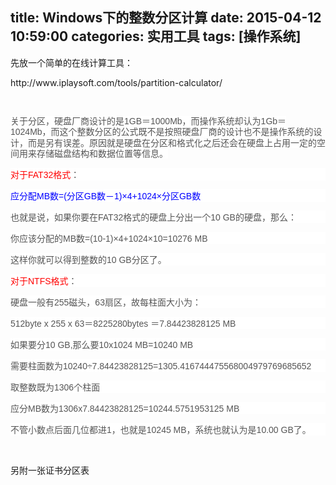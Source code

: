 title: Windows下的整数分区计算
date: 2015-04-12 10:59:00
categories: 实用工具
tags: [操作系统]
---
<p>
	先放一个简单的在线计算工具：
</p>
<p>
	http://www.iplaysoft.com/tools/partition-calculator/
</p>
<p>
	<br />
</p>
<p>
	<span style="color:#555555;font-family:Verdana, Arial, 'BitStream vera Sans', Helvetica, sans-serif;line-height:17.3999996185303px;background-color:#FFFFFF;">关于分区，硬盘厂商设计的是1GB＝1000Mb，而操作系统却认为1Gb＝1024Mb，而这个整数分区的公式既不是按照硬盘厂商的设计也不是操作系统的设计，而是另有误差。原因就是硬盘在分区和格式化之后还会在硬盘上占用一定的空间用来存储磁盘结构和数据位置等信息。</span> 
</p>
<p>
	<!--more-->
</p>
<p style="color:#555555;font-family:Verdana, Arial, 'BitStream vera Sans', Helvetica, sans-serif;background-color:#FFFFFF;">
	<span style="color:#FF0000;">对于FAT32格式</span>：
</p>
<p style="color:#555555;font-family:Verdana, Arial, 'BitStream vera Sans', Helvetica, sans-serif;background-color:#FFFFFF;">
	<span style="color:#0000FF;">应分配MB数=(分区GB数－1)×4+1024×分区GB数</span> 
</p>
<p style="color:#555555;font-family:Verdana, Arial, 'BitStream vera Sans', Helvetica, sans-serif;background-color:#FFFFFF;">
	也就是说，如果你要在FAT32格式的硬盘上分出一个10 GB的硬盘，那么：
</p>
<p style="color:#555555;font-family:Verdana, Arial, 'BitStream vera Sans', Helvetica, sans-serif;background-color:#FFFFFF;">
	你应该分配的MB数=(10-1)×4+1024×10=10276 MB
</p>
<p style="color:#555555;font-family:Verdana, Arial, 'BitStream vera Sans', Helvetica, sans-serif;background-color:#FFFFFF;">
	这样你就可以得到整数的10 GB分区了。
</p>
<p style="color:#555555;font-family:Verdana, Arial, 'BitStream vera Sans', Helvetica, sans-serif;background-color:#FFFFFF;">
	<span style="color:#FF0000;">对于NTFS格式</span>：
</p>
<p style="color:#555555;font-family:Verdana, Arial, 'BitStream vera Sans', Helvetica, sans-serif;background-color:#FFFFFF;">
	硬盘一般有255磁头，63扇区，故每柱面大小为：
</p>
<p style="color:#555555;font-family:Verdana, Arial, 'BitStream vera Sans', Helvetica, sans-serif;background-color:#FFFFFF;">
	512byte x 255 x 63＝8225280bytes ＝7.84423828125 MB
</p>
<p style="color:#555555;font-family:Verdana, Arial, 'BitStream vera Sans', Helvetica, sans-serif;background-color:#FFFFFF;">
	如果要分10 GB,那么要10x1024 MB=10240 MB
</p>
<p style="color:#555555;font-family:Verdana, Arial, 'BitStream vera Sans', Helvetica, sans-serif;background-color:#FFFFFF;">
	需要柱面数为10240÷7.84423828125=1305.416744475568004979769685652
</p>
<p style="color:#555555;font-family:Verdana, Arial, 'BitStream vera Sans', Helvetica, sans-serif;background-color:#FFFFFF;">
	取整数既为1306个柱面
</p>
<p style="color:#555555;font-family:Verdana, Arial, 'BitStream vera Sans', Helvetica, sans-serif;background-color:#FFFFFF;">
	应分MB数为1306x7.84423828125=10244.5751953125 MB
</p>
<p style="color:#555555;font-family:Verdana, Arial, 'BitStream vera Sans', Helvetica, sans-serif;background-color:#FFFFFF;">
	不管小数点后面几位都进1，也就是10245 MB，系统也就认为是10.00 GB了。
</p>
<p>
	<br />
</p>
<p>
	另附一张证书分区表
</p>
<p>
	<img src="//bangz.me/usr/uploads/image/20150412/20150412185921_53131.gif" alt="" /> 
</p>